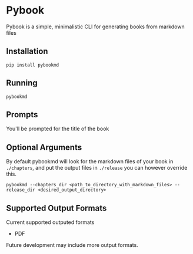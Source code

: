 # Pybook

Pybook is a simple, minimalistic CLI for generating books from markdown files


## Installation

``pip install pybookmd``

## Running

``pybookmd``

## Prompts

You'll be prompted for the title of the book

## Optional Arguments

By default pybookmd will look for the markdown files of your book in ``./chapters``, and put the output files in ``./release`` you can however override this.

``pybookmd --chapters_dir <path_to_directory_with_markdown_files> --release_dir <desired_output_directory>``

## Supported Output Formats

Current supported outputed formats

- PDF

Future development may include more output formats.